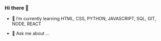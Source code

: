 ### Hi there 👋


- 🌱 I’m currently learning HTML, CSS, PYTHON, JAVASCRIPT, SQL, GIT, NODE, REACT

- 💬 Ask me about ...


